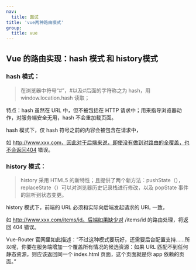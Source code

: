 ```yaml
---
nav:
  title: 面试
title: 'vue两种路由模式'
group:
  title: vue
---
```


## Vue 的路由实现：hash 模式 和 history模式

### hash 模式：

> 在浏览器中符号“#”，#以及#后面的字符称之为 hash，用
window.location.hash 读取；

特点：hash 虽然在 URL 中，但不被包括在 HTTP 请求中；用来指导浏览器动作，对服务端安全无用，hash 不会重加载页面。

hash 模式下，仅 hash 符号之前的内容会被包含在请求中，

如 http://www.xxx.com，因此对于后端来说，即使没有做到对路由的全覆盖，也不会返回404 错误。

### history 模式：

> history 采用 HTML5 的新特性；且提供了两个新方法：pushState（），replaceState（）可以对浏览器历史记录栈进行修改，以及 popState 事件的监听到状态变更。

history 模式下，前端的 URL 必须和实际向后端发起请求的 URL 一致，

如 http://www.xxx.com/items/id。后端如果缺少对 /items/id 的路由处理，将返回
404 错误。

Vue-Router 官网里如此描述：“不过这种模式要玩好，还需要后台配置支持……所以呢，你要在服务端增加一个覆盖所有情况的候选资源：如果 URL 匹配不到任何静态资源，则应该返回同一个 index.html 页面，这个页面就是你 app 依赖的页面。”

